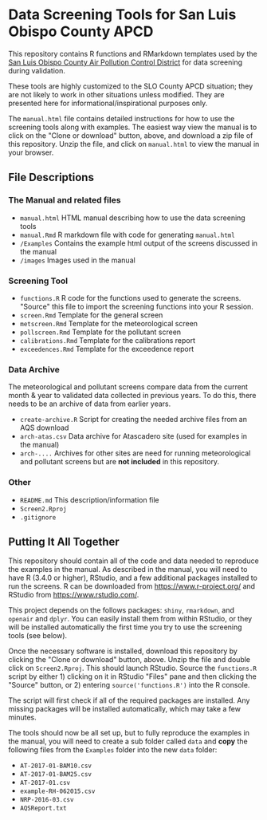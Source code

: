 # Data Screening Tools for San Luis Obispo County APCD
This repository contains R functions and RMarkdown templates used by the [San Luis Obispo County Air Pollution Control District](http://www.slocleanair.org/) for data screening during validation.

These tools are highly customized to the SLO County APCD situation; they are not likely to work in other situations unless modified. They are presented here for informational/inspirational purposes only.

The `manual.html` file contains detailed instructions for how to use the screening tools along with examples. The easiest way view the manual is to click on the "Clone or download" button, above, and download a zip file of this repository. Unzip the file, and click on `manual.html` to view the manual in your browser.

## File Descriptions
### The Manual and related files
* `manual.html` HTML manual describing how to use the data screening tools
* `manual.Rmd` R markdown file with code for generating `manual.html`
* `/Examples`  Contains the example html output of the screens discussed in the manual
* `/images` Images used in the manual

### Screening Tool
* `functions.R` R code for the functions used to generate the screens. "Source" this file to import the screening functions into your R session.
* `screen.Rmd` Template for the general screen
* `metscreen.Rmd` Template for the meteorological screen
* `pollscreen.Rmd` Template for the pollutant screen
* `calibrations.Rmd` Template for the calibrations report
* `exceedences.Rmd` Template for the exceedence report

### Data Archive
The meteorological and pollutant screens compare data from the current month & year to validated data collected in previous years. To do this, there needs to be an archive of data from earlier years.

* `create-archive.R` Script for creating the needed archive files from an AQS download
* `arch-atas.csv` Data archive for Atascadero site (used for examples in the manual)
* `arch-....` Archives for other sites are need for running meteorological and pollutant screens but are **not included** in this repository.

### Other
* `README.md` This description/information file
* `Screen2.Rproj`
* `.gitignore`

## Putting It All Together
This repository should contain all of the code and data needed to reproduce the examples in the manual. As described in the manual, you will need to have R (3.4.0 or higher), RStudio, and a few additional packages installed to run the screens. R can be downloaded from https://www.r-project.org/ and RStudio from  https://www.rstudio.com/. 

This project depends on the follows packages: `shiny`, `rmarkdown`, and `openair` and `dplyr`. You can easily install them from within RStudio, or they will be installed automatically the first time you try to use the screening tools (see below).

Once the necessary software is installed, download this repository by clicking the "Clone or download" button, above. Unzip the file and double click on `Screen2.Rproj`. This should launch RStudio. Source the `functions.R` script by either 1) clicking on it in RStudio "Files" pane and then clicking the "Source" button, or 2) entering `source('functions.R')` into the R console. 

The script will first check if all of the required packages are installed. Any missing packages will be installed automatically, which may take a few minutes.

The tools should now be all set up, but to fully reproduce the examples in the manual, you will need to create a sub folder called `data` and **copy** the following files from the `Examples` folder into the new `data` folder: 

* `AT-2017-01-BAM10.csv`
* `AT-2017-01-BAM25.csv`
* `AT-2017-01.csv`
* `example-RH-062015.csv`
* `NRP-2016-03.csv`
* `AQSReport.txt`



